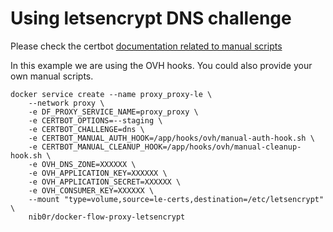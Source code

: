 # Using letsencrypt DNS challenge

Please check the certbot [documentation related to manual scripts](https://certbot.eff.org/docs/using.html#pre-and-post-validation-hooks)

In this example we are using the OVH hooks. You could also provide your own manual scripts.

```
docker service create --name proxy_proxy-le \
	--network proxy \
	-e DF_PROXY_SERVICE_NAME=proxy_proxy \
	-e CERTBOT_OPTIONS=--staging \
	-e CERTBOT_CHALLENGE=dns \
    -e CERTBOT_MANUAL_AUTH_HOOK=/app/hooks/ovh/manual-auth-hook.sh \
    -e CERTBOT_MANUAL_CLEANUP_HOOK=/app/hooks/ovh/manual-cleanup-hook.sh \
    -e OVH_DNS_ZONE=XXXXXX \
    -e OVH_APPLICATION_KEY=XXXXXX \
    -e OVH_APPLICATION_SECRET=XXXXXX \
    -e OVH_CONSUMER_KEY=XXXXXX \
	--mount "type=volume,source=le-certs,destination=/etc/letsencrypt" \
	nib0r/docker-flow-proxy-letsencrypt
```




